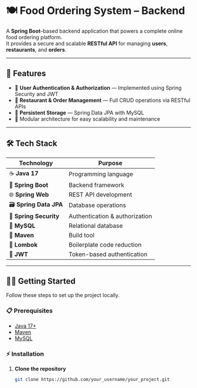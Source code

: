# 🍽️ Food Ordering System – Backend

A **Spring Boot**–based backend application that powers a complete online food ordering platform.  
It provides a secure and scalable **RESTful API** for managing **users**, **restaurants**, and **orders**.

---

## 🚀 Features

- 🔐 **User Authentication & Authorization** — Implemented using Spring Security and JWT  
- 🍔 **Restaurant & Order Management** — Full CRUD operations via RESTful APIs  
- 🧠 **Persistent Storage** — Spring Data JPA with MySQL  
- 🧭 Modular architecture for easy scalability and maintenance

---

## 🛠️ Tech Stack

| Technology         | Purpose                                |
|---------------------|--------------------------------------------|
| ☕ **Java 17**              | Programming language                        |
| 🌱 **Spring Boot**         | Backend framework                           |
| 🌐 **Spring Web**          | REST API development                        |
| 🗃️ **Spring Data JPA**     | Database operations                         |
| 🔐 **Spring Security**     | Authentication & authorization              |
| 🐬 **MySQL**               | Relational database                         |
| 🧰 **Maven**               | Build tool                                 |
| 🧾 **Lombok**              | Boilerplate code reduction                  |
| 🔑 **JWT**                 | Token-based authentication                  |

---

## 🧑‍💻 Getting Started

Follow these steps to set up the project locally.

### 📋 Prerequisites

- [Java 17+](https://adoptium.net/)  
- [Maven](https://maven.apache.org/)  
- [MySQL](https://www.mysql.com/)

### ⚡ Installation

1. **Clone the repository**
   ```bash
   git clone https://github.com/your_username/your_project.git
